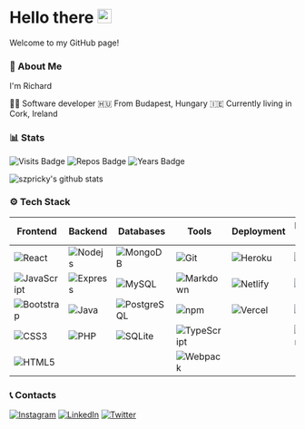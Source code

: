 # Hello there <img src="https://media.giphy.com/media/hvRJCLFzcasrR4ia7z/giphy.gif" width="25px">

Welcome to my GitHub page!

### 🤳 About Me

I'm Richard

👨‍💻 Software developer
🇭🇺 From Budapest, Hungary
🇮🇪 Currently living in Cork, Ireland 

### 📊 Stats
![Visits Badge](https://badges.pufler.dev/visits/szpricky/szpricky)
![Repos Badge](https://badges.pufler.dev/repos/szpricky)
![Years Badge](https://badges.pufler.dev/years/szpricky)

![szpricky's github stats](https://github-readme-stats.vercel.app/api?username=szpricky&show_icons=true&theme=dracula)

### ⚙️ Tech Stack

| Frontend | Backend | Databases | Tools | Deployment | Embedded Systems | Data Analysis | IDEs |
| - | - | - | - | - | - | - | - |
| ![React](https://img.shields.io/badge/-React-45b8d8?style=flat-square&logo=react&logoColor=ffffff) | ![Nodejs](https://img.shields.io/badge/-Nodejs-026e00?style=flat-square&logo=Node.js&logoColor=ffffff)  | ![MongoDB](https://img.shields.io/badge/-MongoDB-00684a?style=flat-square&logo=mongodb&logoColor=ffffff) | ![Git](https://img.shields.io/badge/-Git-F05032?style=flat-square&logo=git&logoColor=white) | ![Heroku](https://img.shields.io/badge/-Heroku-430098?style=flat-square&logo=heroku&logoColor=ffffff) | ![C++](https://img.shields.io/badge/C%2B%2B-00599C?style=flat-square&logo=c%2B%2B&logoColor=ffffff) | ![R](https://img.shields.io/badge/R-276DC3?style=flat-square&logo=r&logoColor=ffffff) | ![VS Code](https://img.shields.io/badge/-VSCode-%23007ACC?style=flat-square&logo=visual-studio-code) |
| ![JavaScript](https://img.shields.io/badge/-JavaScript-%23F7DF1C?style=flat-square&logo=javascript&logoColor=000000&labelColor=%23F7DF1C&color=%23FFCE5A) | ![Express](https://img.shields.io/badge/Express-404D59?style=flat-square&logo=express&logoColor=ffffff) | ![MySQL](https://img.shields.io/badge/MySQL-00618a?style=flat-square&logo=mysql&logoColor=ffffff) | ![Markdown](https://img.shields.io/badge/Markdown-23a2e3?style=flat-square&logo=markdown&logoColor=ffffff) | ![Netlify](https://img.shields.io/badge/Netlify-23bdae?style=flat-square&logo=netlify&logoColor=ffffff) | ![Python](https://img.shields.io/badge/Python-14354C?style=flat-square&logo=python&logoColor=ffffff) | | ![IntelliJ IDEA](https://img.shields.io/badge/IntelliJ_IDEA-fe2d5d?style=flat-square&logo=intellij-idea) |
| ![Bootstrap](https://img.shields.io/badge/Bootstrap-563D7C?style=flat-square&logo=bootstrap&logoColor=ffffff) | ![Java](https://img.shields.io/badge/Java-f89917?style=flat-square&logo=java&logoColor=ffffff) | ![PostgreSQL](https://img.shields.io/badge/PostgreSQL-316192?style=flat-square&logo=postgresql&logoColor=ffffff) | ![npm](https://img.shields.io/badge/-NPM-CB3837?style=flat-square&logo=npm&logoColor=white) | ![Vercel](https://img.shields.io/badge/-Vercel-000000?style=flat-square&logo=vercel&logoColor=ffffff) | ![Arduino](https://img.shields.io/badge/Arduino-12989e?style=flat-square&logo=arduino&logoColor=ffffff) | | ![PyCharm](https://img.shields.io/badge/PyCharm-1dd390?style=flat-square&logo=pycharm) |
| ![CSS3](https://img.shields.io/badge/-CSS3-%231572B6?style=flat-square&logo=css3) | ![PHP](https://img.shields.io/badge/PHP-777BB4?style=flat-square&logo=php&logoColor=ffffff) | ![SQLite](https://img.shields.io/badge/SQLite-07405E?style=flat-square&logo=sqlite&logoColor=ffffff) | ![TypeScript](https://img.shields.io/badge/-TypeScript-2d79c7?style=flat-square&logo=typescript&logoColor=ffffff) | | ![Raspberry Pi](https://img.shields.io/badge/Raspberry_Pi-ce1d56?style=flat-square&logo=raspberry-pi&logoColor=ffffff) |
| ![HTML5](https://img.shields.io/badge/-HTML5-%23E44D27?style=flat-square&logo=html5&logoColor=ffffff) | | | ![Webpack](https://img.shields.io/badge/-Webpack-2b3a42?style=flat-square&logo=webpack&logoColor=ffffff) |

### 📞 Contacts

[![Instagram](https://img.shields.io/badge/Instagram-E4405F?style=for-the-badge&logo=instagram&logoColor=white)](https://www.instagram.com/rickypsz)
[![LinkedIn](https://img.shields.io/badge/LinkedIn-0077B5?style=for-the-badge&logo=linkedin&logoColor=white)](https://www.linkedin.com/in/szpatrikrichard)
[![Twitter](https://img.shields.io/badge/Twitter-1DA1F2?style=for-the-badge&logo=twitter&logoColor=white)](https://twitter.com/szpricky)

<!--
**szpricky/szpricky** is a ✨ _special_ ✨ repository because its `README.md` (this file) appears on your GitHub profile.

Here are some ideas to get you started:

- 🔭 I’m currently working on ...
- 🌱 I’m currently learning ...
- 👯 I’m looking to collaborate on ...
- 🤔 I’m looking for help with ...
- 💬 Ask me about ...
- 📫 How to reach me: ...
- 😄 Pronouns: ...
- ⚡ Fun fact: ...
-->
